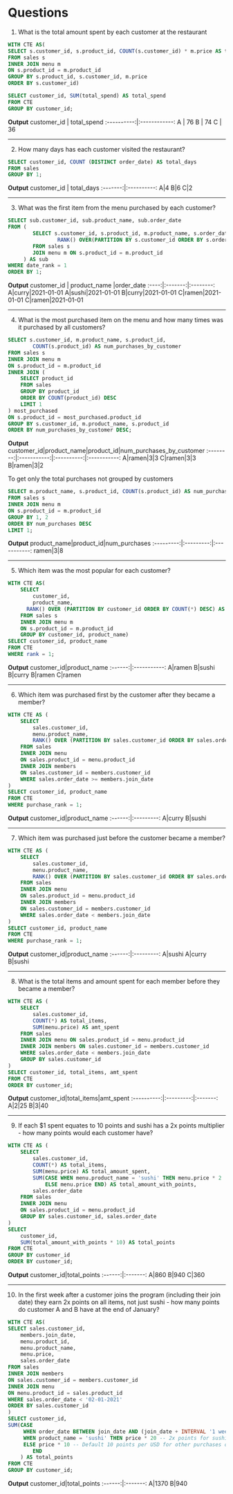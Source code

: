 # Questions

1. What is the total amount spent by each customer at the restaurant
```sql
WITH CTE AS(
SELECT s.customer_id, s.product_id, COUNT(s.customer_id) * m.price AS total_spend, m.price
FROM sales s
INNER JOIN menu m
ON s.product_id = m.product_id
GROUP BY s.product_id, s.customer_id, m.price
ORDER BY s.customer_id)

SELECT customer_id, SUM(total_spend) AS total_spend
FROM CTE
GROUP BY customer_id;
```
**Output**
customer_id | total_spend
:----------:|:------------:
A | 76
B | 74
C | 36

---
2. How many days has each customer visited the restaurant?
```sql
SELECT customer_id, COUNT (DISTINCT order_date) AS total_days
FROM sales
GROUP BY 1;
```
**Output**
customer_id | total_days
:-------:|:----------:
A|4
B|6
C|2

---
3. What was the first item from the menu purchased by each customer?
```sql
SELECT sub.customer_id, sub.product_name, sub.order_date
FROM ( 
		SELECT s.customer_id, s.product_id, m.product_name, s.order_date,
				RANK() OVER(PARTITION BY s.customer_id ORDER BY s.order_date) AS date_rank
		FROM sales s 
		JOIN menu m ON s.product_id = m.product_id
	 ) AS sub
WHERE date_rank = 1
ORDER BY 1;
```
**Output**
customer_id | product_name |order_date
:----:|:-------:|:--------:
A|curry|2021-01-01
A|sushi|2021-01-01
B|curry|2021-01-01
C|ramen|2021-01-01
C|ramen|2021-01-01

---
4. What is the most purchased item on the menu and how many times was it purchased by all customers?
```sql
SELECT s.customer_id, m.product_name, s.product_id, 
		COUNT(s.product_id) AS num_purchases_by_customer
FROM sales s
INNER JOIN menu m
ON s.product_id = m.product_id
INNER JOIN (
    SELECT product_id
    FROM sales
    GROUP BY product_id
    ORDER BY COUNT(product_id) DESC
    LIMIT 1
) most_purchased
ON s.product_id = most_purchased.product_id
GROUP BY s.customer_id, m.product_name, s.product_id
ORDER BY num_purchases_by_customer DESC;
```
**Output**
customer_id|product_name|product_id|num_purchases_by_customer
:--------:|:-----------:|:----------:|:-----------:
A|ramen|3|3
C|ramen|3|3
B|ramen|3|2

To get only the total purchases not grouped by customers
```sql
SELECT m.product_name, s.product_id, COUNT(s.product_id) AS num_purchases
FROM sales s
INNER JOIN menu m
ON s.product_id = m.product_id
GROUP BY 1, 2
ORDER BY num_purchases DESC
LIMIT 1;
```
**Output**
product_name|product_id|num_purchases
:---------:|:---------:|:-----------:
ramen|3|8

---
5. Which item was the most popular for each customer?
```sql
WITH CTE AS(
    SELECT 
        customer_id,
        product_name,
      RANK() OVER (PARTITION BY customer_id ORDER BY COUNT(*) DESC) AS rank
    FROM sales s
  	INNER JOIN menu m 
	ON s.product_id = m.product_id
    GROUP BY customer_id, product_name) 
SELECT customer_id, product_name
FROM CTE
WHERE rank = 1;
```
**Output**
customer_id|product_name
:------:|:-----------:
A|ramen
B|sushi
B|curry
B|ramen
C|ramen

---
6. Which item was purchased first by the customer after they became a member?
```sql
WITH CTE AS (
    SELECT 
        sales.customer_id,
        menu.product_name,
        RANK() OVER (PARTITION BY sales.customer_id ORDER BY sales.order_date) AS purchase_rank
    FROM sales
    INNER JOIN menu 
	ON sales.product_id = menu.product_id
	INNER JOIN members
	ON sales.customer_id = members.customer_id
	WHERE sales.order_date >= members.join_date
)
SELECT customer_id, product_name
FROM CTE
WHERE purchase_rank = 1;
```
**Output**
customer_id|product_name
:------:|:---------:
A|curry
B|sushi

---
7. Which item was purchased just before the customer became a member?
```sql
WITH CTE AS (
    SELECT 
        sales.customer_id,
        menu.product_name,
        RANK() OVER (PARTITION BY sales.customer_id ORDER BY sales.order_date DESC) AS purchase_rank
    FROM sales
    INNER JOIN menu 
	ON sales.product_id = menu.product_id
	INNER JOIN members
	ON sales.customer_id = members.customer_id
	WHERE sales.order_date < members.join_date
)
SELECT customer_id, product_name
FROM CTE
WHERE purchase_rank = 1;
```
**Output**
customer_id|product_name
:------:|:---------:
A|sushi
A|curry
B|sushi

---
8. What is the total items and amount spent for each member before they became a member?
```sql
WITH CTE AS (
    SELECT 
        sales.customer_id,
        COUNT(*) AS total_items,
        SUM(menu.price) AS amt_spent
    FROM sales
    INNER JOIN menu ON sales.product_id = menu.product_id
    INNER JOIN members ON sales.customer_id = members.customer_id
    WHERE sales.order_date < members.join_date
    GROUP BY sales.customer_id
)
SELECT customer_id, total_items, amt_spent
FROM CTE
ORDER BY customer_id;
```
**Output**
customer_id|total_items|amt_spent
:----------:|:---------:|:-------:
A|2|25
B|3|40

---
9. If each $1 spent equates to 10 points and sushi has a 2x points multiplier - how many points would each customer have?
```sql
WITH CTE AS (
    SELECT 
        sales.customer_id,
        COUNT(*) AS total_items,
        SUM(menu.price) AS total_amount_spent,
        SUM(CASE WHEN menu.product_name = 'sushi' THEN menu.price * 2 
			ELSE menu.price END) AS total_amount_with_points,
        sales.order_date
    FROM sales
    INNER JOIN menu 
	ON sales.product_id = menu.product_id
    GROUP BY sales.customer_id, sales.order_date
)
SELECT 
    customer_id,
    SUM(total_amount_with_points * 10) AS total_points
FROM CTE
GROUP BY customer_id
ORDER BY customer_id;
```
**Output**
customer_id|total_points
:------:|:-------:
A|860
B|940
C|360

---
10. In the first week after a customer joins the program (including their join date) they earn 2x points on all items, not just sushi - how many points do customer A and B have at the end of January?
```sql
WITH CTE AS(
SELECT sales.customer_id, 
	members.join_date, 
	menu.product_id, 
	menu.product_name, 
	menu.price,
	sales.order_date
FROM sales
INNER JOIN members
ON sales.customer_id = members.customer_id
INNER JOIN menu
ON menu.product_id = sales.product_id
WHERE sales.order_date < '02-01-2021'
ORDER BY sales.customer_id
)
SELECT customer_id,
SUM(CASE 
     WHEN order_date BETWEEN join_date AND (join_date + INTERVAL '1 week') THEN price * 20 -- 2x points for all items in the first week
     WHEN product_name = 'sushi' THEN price * 20 -- 2x points for sushi outside the first week
     ELSE price * 10 -- Default 10 points per USD for other purchases outside the first week
        END
    ) AS total_points
FROM CTE
GROUP BY customer_id;
```
**Output**
customer_id|total_points
:------:|:-------:
A|1370
B|940






